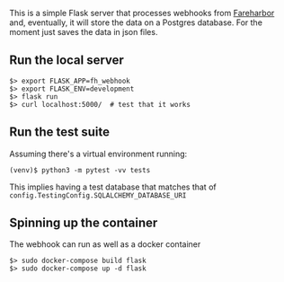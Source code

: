 
This is a simple Flask server that processes webhooks from [Fareharbor](https://fareharbor.com/) and, eventually, it will store the data on a Postgres database. For the moment just saves the data in json files.

## Run the local server
```shell
$> export FLASK_APP=fh_webhook
$> export FLASK_ENV=development
$> flask run
$> curl localhost:5000/  # test that it works
```

## Run the test suite
Assuming there's a virtual environment running:

```shell
(venv)$ python3 -m pytest -vv tests
```
This implies having a test database that matches that of `config.TestingConfig.SQLALCHEMY_DATABASE_URI`


## Spinning up the container
The webhook can run as well as a docker container
```shell
$> sudo docker-compose build flask
$> sudo docker-compose up -d flask
```


